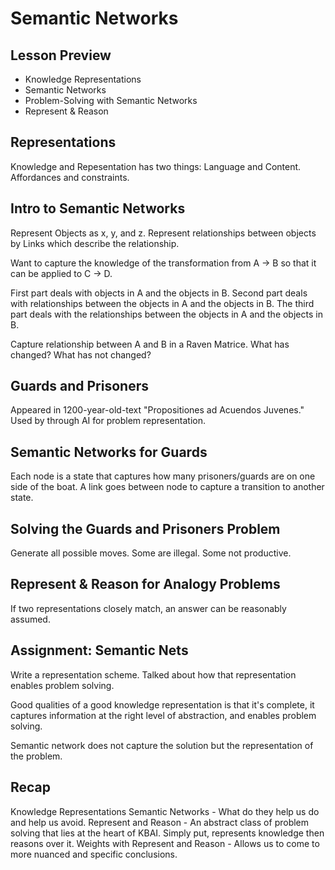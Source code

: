 # Semantic Networks

## Lesson Preview

* Knowledge Representations
* Semantic Networks
* Problem-Solving with Semantic Networks
* Represent & Reason

## Representations

Knowledge and Repesentation has two things:  Language and Content.  Affordances and constraints.

## Intro to Semantic Networks

Represent Objects as x, y, and z.
Represent relationships between objects by Links which describe the relationship.

Want to capture the knowledge of the transformation from A -> B so that it can be applied to C -> D.

First part deals with objects in A and the objects in B.
Second part deals with relationships between the objects in A and the objects in B.
The third part deals with the relationships between the objects in A and the objects in B.

Capture relationship between A and B in a Raven Matrice.  What has changed?  What has not changed?

## Guards and Prisoners

Appeared in 1200-year-old-text "Propositiones ad Acuendos Juvenes."
Used by through AI for problem representation.

## Semantic Networks for Guards

Each node is a state that captures how many prisoners/guards are on one side of the boat.
A link goes between node to capture a transition to another state.

## Solving the Guards and Prisoners Problem

Generate all possible moves.  Some are illegal.  Some not productive.

## Represent & Reason for Analogy Problems

If two representations closely match, an answer can be reasonably assumed.

## Assignment:  Semantic Nets

Write a representation scheme.
Talked about how that representation enables problem solving.

Good qualities of a good knowledge representation is that it's complete, it captures information at the right level of abstraction, and enables problem solving.

Semantic network does not capture the solution but the representation of the problem.

## Recap

Knowledge Representations
Semantic Networks - What do they help us do and help us avoid.
Represent and Reason - An abstract class of problem solving that lies at the heart of KBAI.  Simply put, represents knowledge then reasons over it.
Weights with Represent and Reason - Allows us to come to more nuanced and specific conclusions.
